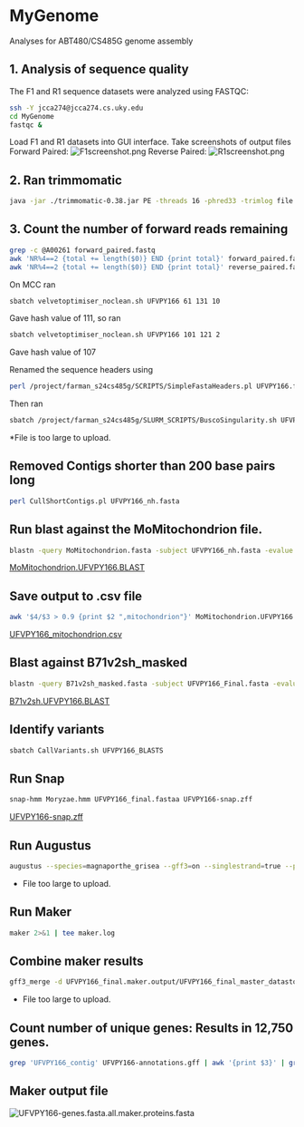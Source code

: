 # MyGenome
Analyses for ABT480/CS485G genome assembly

## 1. Analysis of sequence quality
The F1 and R1 sequence datasets were analyzed using FASTQC:
```bash
ssh -Y jcca274@jcca274.cs.uky.edu
cd MyGenome
fastqc &
```
Load F1 and R1 datasets into GUI interface. 
Take screenshots of output files
Forward Paired:
![F1screenshot.png](/data/forward_paired.png)
Reverse Paired:
![R1screenshot.png](/data/reverse_paired.png)
## 2. Ran trimmomatic
```bash
java -jar ./trimmomatic-0.38.jar PE -threads 16 -phred33 -trimlog file.txt UFVPY166_1.fq UFVPY166_2.fq UFVPY166_1_paired.fastq UFVPY166_1unpaired.fastq UFVPY166_2_paired.fastq UFVPY166_2_unpaired.fastq ILLUMINACLIP:adaptors.fasta:2:30:10 SLIDINGWINDOW:20:20 MINLEN:100
```

## 3. Count the number of forward reads remaining
```bash
grep -c @A00261 forward_paired.fastq 
awk 'NR%4==2 {total += length($0)} END {print total}' forward_paired.fastq 
awk 'NR%4==2 {total += length($0)} END {print total}' reverse_paired.fastq 
```

On MCC ran
```bash
sbatch velvetoptimiser_noclean.sh UFVPY166 61 131 10
```
Gave hash value of 111, so ran
```bash
sbatch velvetoptimiser_noclean.sh UFVPY166 101 121 2
```
Gave hash value of 107

Renamed the sequence headers using
```bash
perl /project/farman_s24cs485g/SCRIPTS/SimpleFastaHeaders.pl UFVPY166.fasta UFVPY166
```


Then ran
```bash
sbatch /project/farman_s24cs485g/SLURM_SCRIPTS/BuscoSingularity.sh UFVPY166_nh.fasta
```
*File is too large to upload.

## Removed Contigs shorter than 200 base pairs long
```bash
perl CullShortContigs.pl UFVPY166_nh.fasta
```

## Run blast against the MoMitochondrion file.
```bash
blastn -query MoMitochondrion.fasta -subject UFVPY166_nh.fasta -evalue 1e-50 -max_target_seqs 20000 -outfmt '6 qseqid sseqid slen length qstart qend sstart send btop' -out MoMitochondrion.UFVPY166.BLAST
```
[MoMitochondrion.UFVPY166.BLAST](/data/MoMitochondrion.UFVPY166.BLAST)

## Save output to .csv file
```bash
awk '$4/$3 > 0.9 {print $2 ",mitochondrion"}' MoMitochondrion.UFVPY166.BLAST > UFVPY166_mitochondrion.csv
```
[UFVPY166_mitochondrion.csv](/data/UFVPY166_mitochondrion.csv)

## Blast against B71v2sh_masked
```bash
blastn -query B71v2sh_masked.fasta -subject UFVPY166_Final.fasta -evalue 1e-50 -max_target_seqs 20000 -outfmt '6 qseqid sseqid qstart qend sstart send btop' -out B71v2sh.UFVPY166.BLAST
```
[B71v2sh.UFVPY166.BLAST](/data/B71v2sh.UFVPY166.BLAST)

## Identify variants
```bash
sbatch CallVariants.sh UFVPY166_BLASTS
```

## Run Snap
```bash
snap-hmm Moryzae.hmm UFVPY166_final.fastaa UFVPY166-snap.zff
```
[UFVPY166-snap.zff](data/UFVPY166-snap.zff)

## Run Augustus
```bash
augustus --species=magnaporthe_grisea --gff3=on --singlestrand=true --progress=true ../snap/UFVPY166_final.fasta > UFVPY166-augustus.gff3
```
* File too large to upload.

## Run Maker
```bash
maker 2>&1 | tee maker.log
```

## Combine maker results
```bash
gff3_merge -d UFVPY166_final.maker.output/UFVPY166_final_master_datastore_index.log -o UFVPY166-annotations.gff
```
* File too large to upload.

## Count number of unique genes: Results in 12,750 genes.
```bash
grep 'UFVPY166_contig' UFVPY166-annotations.gff | awk '{print $3}' | grep 'gene' | wc -l
```

## Maker output file
![UFVPY166-genes.fasta.all.maker.proteins.fasta](data/UFVPY166-genes.fasta.all.maker.proteins.fasta)
